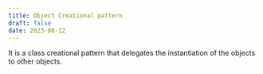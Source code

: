 ```yaml
---
title: Object Creational pattern
draft: false
date: 2023-08-12
---
```


It is a class creational pattern that delegates the instantiation of the objects to other objects. 




